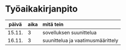 # Työaikakirjanpito

| päivä  | aika | mitä tein  |
| :----: |:-----| :-----|
| 15.11. | 3    | sovelluksen suunittelua |
| 16.11. | 3    | suunittelua ja vaatimusmäärittely|

